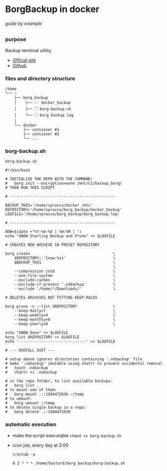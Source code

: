 # BorgBackup in docker

###### guide by example

### purpose

Backup terminal utility.

* [Official site](https://www.borgbackup.org/)
* [Github](https://github.com/borgbackup/borg)

### files and directory structure

  ```
  /home
  └── ~
      ├── borg_backup
      │    ├── 🗁 docker_backup
      │    ├── 🗋 borg-backup.sh
      │    └── 🗋 borg_backup.log
      │
      └── docker
          ├── container #1
          ├── container #2
          └── ...
  ```

### borg-backup.sh

  `borg-backup.sh`

  ```
  #!/bin/bash

  # INITIALIZE THE REPO WITH THE COMMAND:
  #   borg init --encryption=none /mnt/C1/backup_borg/
  # THEN RUN THIS SCRIPT

  # -----------------------------------------------

  BACKUP_THIS='/home/spravca/docker /etc'
  REPOSITORY='/home/spravca/borg_backup/docker_backup'
  LOGFILE='/home/spravca/borg_backup/borg_backup.log'

  # -----------------------------------------------

  NOW=$(date +"%Y-%m-%d | %H:%M | ")
  echo "$NOW Starting Backup and Prune" >> $LOGFILE

  # CREATES NEW ARCHIVE IN PRESET REPOSITORY

  borg create                                     \
      $REPOSITORY::'{now:%s}'                     \
      $BACKUP_THIS                                \
                                                  \
      --compression zstd                          \
      --one-file-system                           \
      --exclude-caches                            \
      --exclude-if-present '.nobackup'            \
      --exclude '/home/*/Downloads/'              \

  # DELETES ARCHIVES NOT FITTING KEEP-RULES

  borg prune -v --list $REPOSITORY                \
      --keep-daily=7                              \
      --keep-weekly=4                             \
      --keep-monthly=6                            \
      --keep-yearly=0                             \

  echo "$NOW Done" >> $LOGFILE
  borg list $REPOSITORY >> $LOGFILE
  echo '------------------------------' >> $LOGFILE

  # --- USEFULL SHIT ---

  # setup above ignores directories containing '.nobackup' file
  # make '.nobackup' imutable using chattr to prevent accidental removal
  #   touch .nobackup
  #   chattr +i .nobackup

  # in the repo folder, to list available backups:
  #   borg list .
  # to mount one of them:
  #   borg mount .::1584472836 ~/temp
  # to umount:
  #   borg umount ~/temp
  # to delete single backup in a repo:
  #   borg delete .::1584472836
  ```

### automatic execution

* make the script executable `chmod +x borg-backup.sh`

* cron job, every day at 3:00

    `crontab -e`

    `0 3 * * * /home/bastard/borg_backup/borg-backup.sh`
